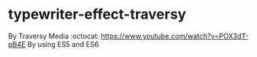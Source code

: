 # typewriter-effect-traversy
By Traversy Media :octocat: https://www.youtube.com/watch?v=POX3dT-pB4E
By using ES5 and ES6
